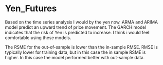 # Yen_Futures

Based on the time series analysis I would by the yen now. ARMA and ARIMA model predict an upward trend of price movement. The GARCH model indicates that the risk of Yen is predicted to increase. I think i would feel comfortable using these models.

The RSME for the out-of-sample is lower than the in-sample RMSE. RMSE is typically lower for training data, but in this case the in sample RSME is higher. In this case the model performed better with out-sample data.
